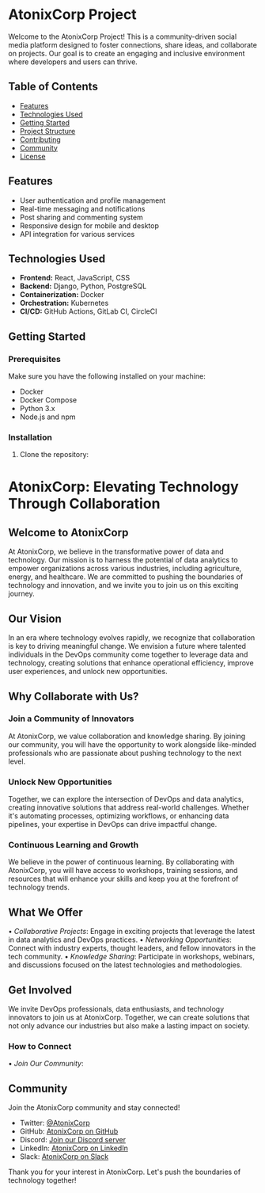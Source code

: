 
# AtonixCorp Project

Welcome to the AtonixCorp Project! This is a community-driven social media platform designed to foster connections, share ideas, and collaborate on projects. Our goal is to create an engaging and inclusive environment where developers and users can thrive.

## Table of Contents

- [Features](https://github.com/AtonixCorpCommunity/commuinty_Features/edit/main/README.md)
- [Technologies Used](#technologies-used)
- [Getting Started](#getting-started)
- [Project Structure](https://github.com/AtonixCorpCommunity/project_structure/blob/main/README.md)
- [Contributing](https://github.com/AtonixCorpCommunity/Atonixcorpcommunity_contribution/edit/main/README.md)
- [Community](#community)
- [License](#license)

## Features

- User authentication and profile management
- Real-time messaging and notifications
- Post sharing and commenting system
- Responsive design for mobile and desktop
- API integration for various services

## Technologies Used

- **Frontend:** React, JavaScript, CSS
- **Backend:** Django, Python, PostgreSQL
- **Containerization:** Docker
- **Orchestration:** Kubernetes
- **CI/CD:** GitHub Actions, GitLab CI, CircleCI

## Getting Started

### Prerequisites

Make sure you have the following installed on your machine:

- Docker
- Docker Compose
- Python 3.x
- Node.js and npm

### Installation

1. Clone the repository:
   


# AtonixCorp: Elevating Technology Through Collaboration

## Welcome to AtonixCorp

At AtonixCorp, we believe in the transformative power of data and technology. Our mission is to harness the potential of data analytics to empower organizations across various industries, including agriculture, energy, and healthcare. We are committed to pushing the boundaries of technology and innovation, and we invite you to join us on this exciting journey.

## Our Vision

In an era where technology evolves rapidly, we recognize that collaboration is key to driving meaningful change. We envision a future where talented individuals in the DevOps community come together to leverage data and technology, creating solutions that enhance operational efficiency, improve user experiences, and unlock new opportunities.

## Why Collaborate with Us?

### Join a Community of Innovators

At AtonixCorp, we value collaboration and knowledge sharing. By joining our community, you will have the opportunity to work alongside like-minded professionals who are passionate about pushing technology to the next level.

### Unlock New Opportunities

Together, we can explore the intersection of DevOps and data analytics, creating innovative solutions that address real-world challenges. Whether it's automating processes, optimizing workflows, or enhancing data pipelines, your expertise in DevOps can drive impactful change.

### Continuous Learning and Growth

We believe in the power of continuous learning. By collaborating with AtonixCorp, you will have access to workshops, training sessions, and resources that will enhance your skills and keep you at the forefront of technology trends.

## What We Offer

•⁠  ⁠*Collaborative Projects*: Engage in exciting projects that leverage the latest in data analytics and DevOps practices.
•⁠  ⁠*Networking Opportunities*: Connect with industry experts, thought leaders, and fellow innovators in the tech community.
•⁠  ⁠*Knowledge Sharing*: Participate in workshops, webinars, and discussions focused on the latest technologies and methodologies.

## Get Involved

We invite DevOps professionals, data enthusiasts, and technology innovators to join us at AtonixCorp. Together, we can create solutions that not only advance our industries but also make a lasting impact on society.

### How to Connect

•⁠  ⁠*Join Our Community*:
## Community

Join the AtonixCorp community and stay connected!

- Twitter: [@AtonixCorp](https://x.com/AtonixCorp)
- GitHub: [AtonixCorp on GitHub](https://github.com/AtonixCorpCommunity)
- Discord: [Join our Discord server](https://discord.gg/tcqPRJPw) 
- LinkedIn: [AtonixCorp on LinkedIn](https://www.linkedin.com/groups/9558643/) 
- Slack: [AtonixCorp on Slack](https://atonixcorpcommunity.slack.com)

Thank you for your interest in AtonixCorp. Let's push the boundaries of technology together!
